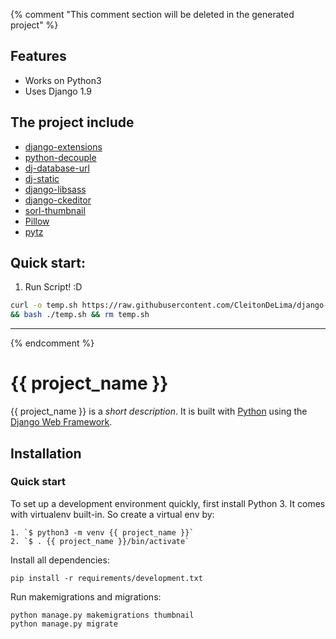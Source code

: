 {% comment "This comment section will be deleted in the generated project" %}

## Features

* Works on Python3
* Uses Django 1.9

## The project include

* [django-extensions][2]
* [python-decouple][3]
* [dj-database-url][4]
* [dj-static][5]
* [django-libsass][6]
* [django-ckeditor][7]
* [sorl-thumbnail][8]
* [Pillow][9]
* [pytz][10]


## Quick start:

1. Run Script! :D


```sh 
curl -o temp.sh https://raw.githubusercontent.com/CleitonDeLima/django-skeleton/master/contrib/setup.sh 
&& bash ./temp.sh && rm temp.sh
```


--------------------------------------------------------------------------------------------

{% endcomment %}

# {{ project_name }}

{{ project_name }} is a _short description_. It is built with [Python][0] using the [Django Web Framework][1].


## Installation

### Quick start

To set up a development environment quickly, first install Python 3. It
comes with virtualenv built-in. So create a virtual env by:

    1. `$ python3 -m venv {{ project_name }}`
    2. `$ . {{ project_name }}/bin/activate`

Install all dependencies:

    pip install -r requirements/development.txt

Run makemigrations and migrations:
    
    python manage.py makemigrations thumbnail
    python manage.py migrate


[0]: https://www.python.org/
[1]: https://www.djangoproject.com/

[2]: https://github.com/django-extensions/django-extensions
[3]: https://github.com/henriquebastos/python-decouple/
[4]: https://github.com/kennethreitz/dj-database-url
[5]: https://github.com/kennethreitz/dj-static
[6]: https://github.com/torchbox/django-libsass
[7]: https://github.com/django-ckeditor/django-ckeditor
[8]: https://github.com/mariocesar/sorl-thumbnail
[9]: https://github.com/python-pillow/Pillow
[10]: https://pypi.python.org/pypi/pytz?
